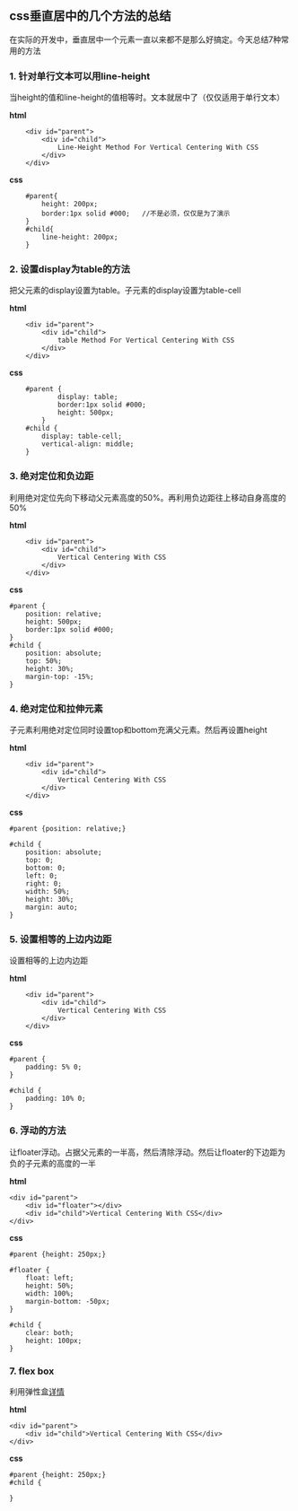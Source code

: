 ## css垂直居中的几个方法的总结
在实际的开发中，垂直居中一个元素一直以来都不是那么好搞定。今天总结7种常用的方法

### 1. 针对单行文本可以用line-height
当height的值和line-height的值相等时。文本就居中了（仅仅适用于单行文本）
	 
**html**
``` 
    <div id="parent">
		<div id="child">
			Line-Height Method For Vertical Centering With CSS
		</div>
	</div>
```  
**css**
```
	#parent{
		height: 200px;     
		border:1px solid #000;   //不是必须，仅仅是为了演示
	}
	#child{
		line-height: 200px;
	}
```

### 2. 设置display为table的方法
把父元素的display设置为table。子元素的display设置为table-cell
	 
**html**
``` 
    <div id="parent">
		<div id="child">
			table Method For Vertical Centering With CSS
		</div>
	</div>
```  
**css**
```
	#parent {
			display: table;
			border:1px solid #000;
			height: 500px;
		}
	#child {
		display: table-cell;
		vertical-align: middle;
	}
```  
### 3. 绝对定位和负边距
利用绝对定位先向下移动父元素高度的50%。再利用负边距往上移动自身高度的50%
	 
**html**
``` 
    <div id="parent">
		<div id="child">
			Vertical Centering With CSS
		</div>
	</div>
```  
**css**
```
#parent {
	position: relative;
	height: 500px;
	border:1px solid #000;
}
#child {
	position: absolute;
	top: 50%;
	height: 30%;
	margin-top: -15%;
}
```  
### 4. 绝对定位和拉伸元素
子元素利用绝对定位同时设置top和bottom充满父元素。然后再设置height
	 
**html**
``` 
    <div id="parent">
		<div id="child">
			Vertical Centering With CSS
		</div>
	</div>
```  
**css**
```
#parent {position: relative;}

#child {
    position: absolute;
    top: 0;
    bottom: 0;
    left: 0;
    right: 0;
    width: 50%;
    height: 30%;
    margin: auto;
}
```      
### 5. 设置相等的上边内边距
设置相等的上边内边距
	 
**html**
``` 
    <div id="parent">
		<div id="child">
			Vertical Centering With CSS
		</div>
	</div>
```  
**css**
```
#parent {
    padding: 5% 0;
}

#child {
    padding: 10% 0;
}
```      
### 6. 浮动的方法
让floater浮动。占据父元素的一半高，然后清除浮动。然后让floater的下边距为负的子元素的高度的一半
	 
**html**
``` 
<div id="parent">
    <div id="floater"></div>
    <div id="child">Vertical Centering With CSS</div>
</div>
```  
**css**
```
#parent {height: 250px;}

#floater {
    float: left;
    height: 50%;
    width: 100%;
    margin-bottom: -50px;
}

#child {
    clear: both;
    height: 100px;
}
```    
### 7. flex box
利用弹性盒[详情](http://www.w3cplus.com/css3/a-guide-to-flexbox.html)
	 
**html**
``` 
<div id="parent">
    <div id="child">Vertical Centering With CSS</div>
</div>
```  
**css**
```
#parent {height: 250px;}
#child {
   
}
```    

